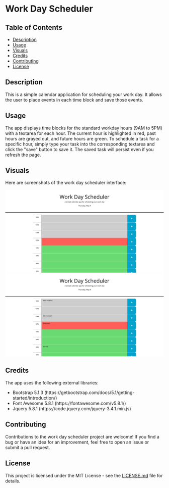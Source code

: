 <h1>Work Day Scheduler</h1>

  <h2>Table of Contents</h2>
  <ul>
    <li><a href="#description">Description</a></li>
    <li><a href="#usage">Usage</a></li>
    <li><a href="#visuals">Visuals</a></li>
    <li><a href="#credits">Credits</a></li>
    <li><a href="#contributing">Contributing</a></li>
    <li><a href="#license">License</a></li>
  </ul>

  <h2 id="description">Description</h2>
  <p>This is a simple calendar application for scheduling your work day. It allows the user to place events in each time block and save those events.</p>

  <h2 id="usage">Usage</h2>
  <p>The app displays time blocks for the standard workday hours (9AM to 5PM) with a textarea for each hour. The current hour is highlighted in red, past hours are grayed out, and future hours are green. To schedule a task for a specific hour, simply type your task into the corresponding textarea and click the "save" button to save it. The saved task will persist even if you refresh the page.</p>

  <h2 id="visuals">Visuals</h2>
  <p>Here are screenshots of the work day scheduler interface:</p>
  <img src="./assets/images/Work Day Scheduler 1.png" alt="Work Day Scheduler Screenshot">
  <img src="./assets/images/Work Day Scheduler 2.png" alt="Work Day Scheduler Screenshot">

  <h2 id="credits">Credits</h2>
  <p>The app uses the following external libraries:</p>
    <ul>
        <li>
            Bootstrap 5.1.3 (https://getbootstrap.com/docs/5.1/getting-started/introduction/)
        </li>
        <li>
            Font Awesome 5.8.1 (https://fontawesome.com/v5.8.1/)
        </li>
        <li>
            Jquery 5.8.1 (https://code.jquery.com/jquery-3.4.1.min.js)
        </li>
    </ul>
  
  <h2 id="contributing">Contributing</h2>
  <p>Contributions to the work day scheduler project are welcome! If you find a bug or have an idea for an improvement, feel free to open an issue or submit a pull request.</p>

  <h2 id="license">License</h2>
  <p>This project is licensed under the MIT License - see the <a href="LICENSE.md">LICENSE.md</a> file for details.</p>